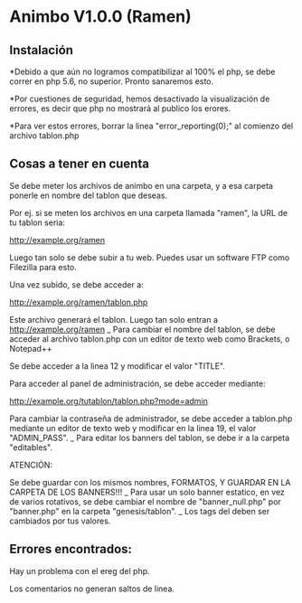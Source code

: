 Animbo V1.0.0 (Ramen)
====================
Instalación
------------
*Debido a que aún no logramos compatibilizar al 100% el php, se debe correr en php 5.6, no superior. Pronto sanaremos esto.

*Por cuestiones de seguridad, hemos desactivado la visualización de errores, es decir que php no mostrará al publico los erores.

*Para ver estos errores, borrar la linea "error_reporting(0);" al comienzo del archivo tablon.php

Cosas a tener en cuenta
-----------------------
Se debe meter los archivos de animbo en una carpeta, y a esa carpeta ponerle en nombre del tablon que deseas.

Por ej. si se meten los archivos en una carpeta llamada "ramen", la URL de tu tablon seria:

http://example.org/ramen

Luego tan solo se debe subir a tu web. Puedes usar un software FTP como Filezilla para esto.

Una vez subido, se debe acceder a:

http://example.org/ramen/tablon.php

Este archivo generará el tablon. Luego tan solo entran a http://example.org/ramen
_
Para cambiar el nombre del tablon, se debe acceder al archivo tablon.php con un editor de texto web como Brackets, o Notepad++

Se debe acceder a la linea 12 y modificar el valor "TITLE".

Para acceder al panel de administración, se debe acceder mediante:

http://example.org/tutablon/tablon.php?mode=admin

Para cambiar la contraseña de administrador, se debe acceder a tablon.php mediante un editor de texto web y modificar en la linea 19, el valor
"ADMIN_PASS".
_
Para editar los banners del tablon, se debe ir a la carpeta "editables".

ATENCIÓN:

Se debe guardar con los mismos nombres, FORMATOS, Y GUARDAR EN LA CARPETA DE LOS BANNERS!!!
_
Para usar un solo banner estatico, en vez de varios rotativos, se debe cambiar el nombre de "banner_null.php" por "banner.php"
en la carpeta "genesis/tablon".
_
Los tags del <head> deben ser cambiados por tus valores.

Errores encontrados:
-------------------
Hay un problema con el ereg del php.

Los comentarios no generan saltos de linea.


